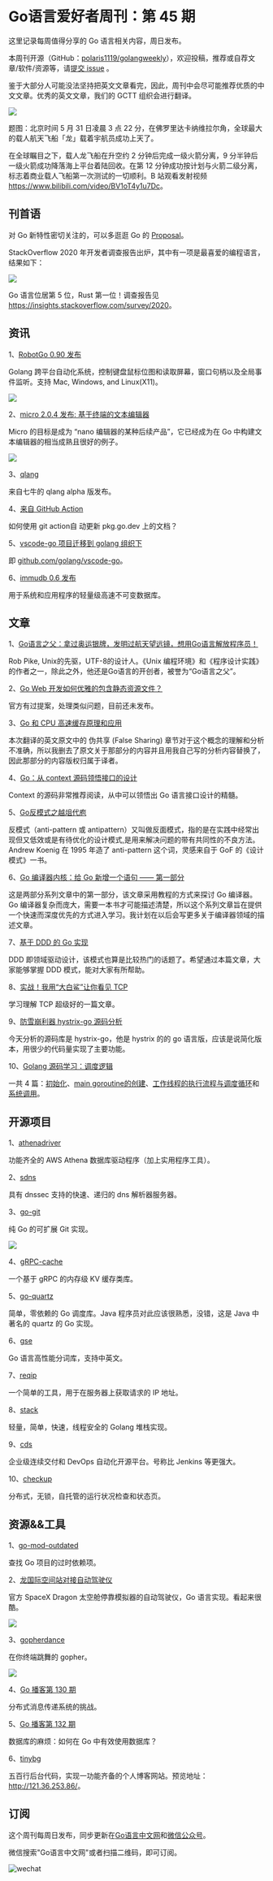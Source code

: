 # Go语言爱好者周刊：第 45 期

这里记录每周值得分享的 Go 语言相关内容，周日发布。

本周刊开源（GitHub：[polaris1119/golangweekly](https://github.com/polaris1119/golangweekly)），欢迎投稿，推荐或自荐文章/软件/资源等，请[提交 issue](https://github.com/polaris1119/golangweekly/issues) 。

鉴于大部分人可能没法坚持把英文文章看完，因此，周刊中会尽可能推荐优质的中文文章。优秀的英文文章，我们的 GCTT 组织会进行翻译。

![](imgs/issue045/cover.gif)

题图：北京时间 5 月 31 日凌晨 3 点 22 分，在佛罗里达卡纳维拉尔角，全球最大的载人航天飞船「龙」载着宇航员成功上天了。

在全球瞩目之下，载人龙飞船在升空约 2 分钟后完成一级火箭分离，9 分半钟后一级火箭成功降落海上平台着陆回收。在第 12 分钟成功按计划与火箭二级分离，标志着商业载人飞船第一次测试的一切顺利。B 站观看发射视频 <https://www.bilibili.com/video/BV1oT4y1u7Dc>。

## 刊首语

对 Go 新特性密切关注的，可以多逛逛 Go 的 [Proposal](https://github.com/golang/go/milestone/30)。

StackOverflow 2020 年开发者调查报告出炉，其中有一项是最喜爱的编程语言，结果如下：

![](imgs/issue045/loved.png)

Go 语言位居第 5 位，Rust 第一位！调查报告见 <https://insights.stackoverflow.com/survey/2020>。

## 资讯

1、[RobotGo 0.90 发布](https://github.com/go-vgo/robotgo)

Golang 跨平台自动化系统，控制键盘鼠标位图和读取屏幕，窗口句柄以及全局事件监听。支持 Mac, Windows, and Linux(X11)。

![](imgs/issue045/robotgo.jpg)

2、[micro 2.0.4 发布: 基于终端的文本编辑器](https://github.com/zyedidia/micro)

Micro 的目标是成为 “nano 编辑器的某种后续产品”，它已经成为在 Go 中构建文本编辑器的相当成熟且很好的例子。

![](imgs/issue045/micro.png)

3、[qlang](https://github.com/qiniu/qlang)

来自七牛的 qlang alpha 版发布。

4、[来自 GitHub Action](https://github.com/marketplace/actions/go-proxy-warming)

如何使用 git action自 动更新 pkg.go.dev 上的文档？

5、[vscode-go 项目迁移到 golang 组织下](https://github.com/microsoft/vscode-go#we-are-moving---)

即 [github.com/golang/vscode-go](https://github.com/golang/vscode-go)。

6、[immudb 0.6 发布](https://github.com/codenotary/immudb)

用于系统和应用程序的轻量级高速不可变数据库。

## 文章

1、[Go语言之父：拿过奥运银牌，发明过航天望远镜，想用Go语言解放程序员！](https://mp.weixin.qq.com/s/56FZQ7kjf6pjL72OqpgXvw)

Rob Pike, Unix的先驱，UTF-8的设计人。《Unix 编程环境》和《程序设计实践》的作者之一，除此之外，他还是Go语言的开创者，被誉为“Go语言之父”。

2、[Go Web 开发如何优雅的包含静态资源文件？](https://mp.weixin.qq.com/s/kcel_egOD0u_89TxU2iEdw)

官方有过提案，处理类似问题，目前还未发布。

3、[Go 和 CPU 高速缓存原理和应用](https://mp.weixin.qq.com/s/vJmMdTumB99RMf2Qguj2gg)

本次翻译的英文原文中的 伪共享 (False Sharing) 章节对于这个概念的理解和分析不准确，所以我删去了原文关于那部分的内容并且用我自己写的分析内容替换了，因此那部分的内容版权归属于译者。

4、[Go：从 context 源码领悟接口的设计](https://mp.weixin.qq.com/s/JZ7E_Xk-7Qms1hfxZuFipw)

Context 的源码非常推荐阅读，从中可以领悟出 Go 语言接口设计的精髓。

5、[Go反模式之越俎代庖](https://colobu.com/2020/05/26/golang-anti-pattern-yuezudaipao/)

反模式（anti-pattern 或 antipattern）又叫做反面模式，指的是在实践中经常出现但又低效或是有待优化的设计模式,是用来解决问题的带有共同性的不良方法。Andrew Koenig 在 1995 年造了 anti-pattern 这个词，灵感来自于 GoF 的《设计模式》一书。

6、[Go 编译器内核：给 Go 新增一个语句 —— 第一部分](https://mp.weixin.qq.com/s/D9C9niRMJleIyh-hUSAPiQ)

这是两部分系列文章中的第一部分，该文章采用教程的方式来探讨 Go 编译器。Go 编译器复杂而庞大，需要一本书才可能描述清楚，所以这个系列文章旨在提供一个快速而深度优先的方式进入学习。我计划在以后会写更多关于编译器领域的描述文章。

7、[基于 DDD 的 Go 实现](https://mp.weixin.qq.com/s/dVK64_v60qEUAX7kQnfSxw)

DDD 即领域驱动设计，该模式也算是比较热门的话题了。希望通过本篇文章，大家能够掌握 DDD 模式，能对大家有所帮助。

8、[实战！我用“大白鲨”让你看见 TCP](https://mp.weixin.qq.com/s/UQNVjQ80AVy5GKPZbkI6qw)

学习理解 TCP 超级好的一篇文章。

9、[防雪崩利器 hystrix-go 源码分析](https://mp.weixin.qq.com/s/p_fSD_-zA-rGFSMry-lMSQ)

今天分析的源码库是 hystrix-go，他是 hystrix 的的 go 语言版，应该是说简化版本，用很少的代码量实现了主要功能。

10、[Golang 源码学习：调度逻辑](https://studygolang.com/articles/28959)

一共 4 篇：[初始化](https://studygolang.com/articles/28957)、[main goroutine的创建](https://studygolang.com/articles/28958)、[工作线程的执行流程与调度循环](https://studygolang.com/articles/28959)和[系统调用](https://studygolang.com/articles/28960)。

## 开源项目

1、[athenadriver](https://github.com/uber/athenadriver)

功能齐全的 AWS Athena 数据库驱动程序（加上实用程序工具）。

2、[sdns](https://github.com/semihalev/sdns)

具有 dnssec 支持的快速、递归的 dns 解析器服务器。

3、[go-git](https://github.com/go-git/go-git)

纯 Go 的可扩展 Git 实现。

![](imgs/issue045/go-git.png)

4、[gRPC-cache](https://github.com/knrt10/gRPC-cache)

一个基于 gRPC 的内存级 KV 缓存类库。

5、[go-quartz](https://github.com/reugn/go-quartz)

简单，零依赖的 Go 调度库。Java 程序员对此应该很熟悉，没错，这是 Java 中著名的 quartz 的 Go 实现。

6、[gse](https://github.com/go-ego/gse)

Go 语言高性能分词库，支持中英文。

7、[reqip](https://github.com/mo7zayed/reqip)

一个简单的工具，用于在服务器上获取请求的 IP 地址。

8、[stack](https://github.com/bmw417/stack)

轻量，简单，快速，线程安全的 Golang 堆栈实现。

9、[cds](https://github.com/ovh/cds)

企业级连续交付和 DevOps 自动化开源平台。号称比 Jenkins 等更强大。

10、[checkup](https://github.com/sourcegraph/checkup)

分布式，无锁，自托管的运行状况检查和状态页。

## 资源&&工具

1、[go-mod-outdated](https://github.com/psampaz/go-mod-outdated)

查找 Go 项目的过时依赖项。

2、[龙国际空间站对接自动驾驶仪](https://github.com/mbertschler/dragon-iss-docking-autopilot)

官方 SpaceX Dragon 太空舱停靠模拟器的自动驾驶仪，Go 语言实现。看起来很酷。

![](imgs/issue045/autopilot.png)

3、[gopherdance](https://github.com/80at8/gopherdance/)

在你终端跳舞的 gopher。

![](imgs/issue045/gopherdance.gif)

4、[Go 播客第 130 期](https://changelog.com/gotime/130)

分布式消息传递系统的挑战。

5、[Go 播客第 132 期](https://changelog.com/gotime/132)

数据库的麻烦：如何在 Go 中有效使用数据库？

6、[tinybg](https://github.com/yangyongzhen/tinybg)

五百行后台代码，实现一功能齐备的个人博客网站。预览地址：<http://121.36.253.86/>。

## 订阅

这个周刊每周日发布，同步更新在[Go语言中文网](https://studygolang.com/go/weekly)和[微信公众号](https://weixin.sogou.com/weixin?query=Go%E8%AF%AD%E8%A8%80%E4%B8%AD%E6%96%87%E7%BD%91)。

微信搜索"Go语言中文网"或者扫描二维码，即可订阅。

![wechat](imgs/wechat.png)
